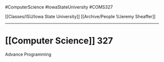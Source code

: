 #ComputerScience  #IowaStateUniversity  #COMS327 

[[Classes/ISU/Iowa State University]] 
[[Archive/People 1/Jeremy Sheaffer]]

---

# [[Computer Science]] 327

Advance  Programming